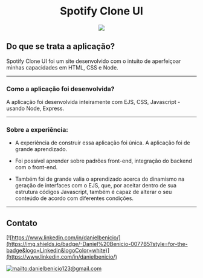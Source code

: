 <h1 align="center">Spotify Clone UI</h1>

<div align="center">
  <img src="https://github.com/danielusi/spotify-clone/blob/master/public/images/2021-12-14%2021-23-29.gif" >
</div>

<h2>Do que se trata a aplicação?</h2>
<p>Spotify Clone UI foi um site desenvolvido com o intuito de aperfeiçoar minhas capacidades em HTML, CSS e Node.</p>

<hr>

<h3>Como a aplicação foi desenvolvida?</h3>
   
<p> A aplicação foi desenvolvida inteiramente com EJS, CSS, Javascript - usando Node, Express.</p> 

<hr>

### Sobre a experiência:

+ A experiência de construir essa aplicação foi única. A aplicação foi de grande aprendizado.

+ Foi possível aprender sobre padrões front-end, integração do backend com o front-end.

+ Também foi de grande valia o aprendizado acerca do dinamismo na geração de interfaces com o EJS, que, por aceitar dentro de sua estrutura códigos Javascript, também é capaz de alterar o seu conteúdo de acordo com diferentes condições.

<hr>

## Contato 

[![https://www.linkedin.com/in/danielbenicio/](https://img.shields.io/badge/-Daniel%20Benicio-0077B5?style=for-the-badge&logo=Linkedin&logoColor=white)](https://www.linkedin.com/in/danielbenicio/)

[![mailto:danielbenicio123@gmail.com](https://img.shields.io/badge/danielbenicio123@gmail.com-D14836?style=for-the-badge&logo=Gmail&logoColor=white)](mailto:danielbenicio123@gmail.com)
